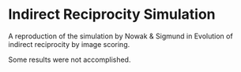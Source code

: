 # Indirect Reciprocity Simulation

A reproduction of the simulation by Nowak & Sigmund in Evolution of indirect reciprocity by image scoring.

Some results were not accomplished.